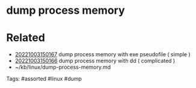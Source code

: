 # dump process memory

# Related
- [20221003150167](/zet/20221003150167/README.md) dump process memory with exe pseudofile ( simple )
- [20221003150166](/zet/20221003150166/README.md) dump process memory with dd ( complicated )
- ~/kb/linux/dump-process-memory.md

Tags:
    #assorted #linux #dump
